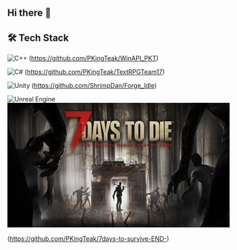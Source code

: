## Hi there 👋
##  🛠 Tech Stack
![C++](https://img.shields.io/badge/C++-00599C?style=for-the-badge&logo=cplusplus&logoColor=white)
(https://github.com/PKingTeak/WinAPI_PKT)

![C#](https://img.shields.io/badge/C%23-239120?style=for-the-badge&logo=csharp&logoColor=white)
(https://github.com/PKingTeak/TextRPGTeam17)

![Unity](https://img.shields.io/badge/Unity-100000?style=for-the-badge&logo=unity&logoColor=white)
(https://github.com/ShrimpDan/Forge_Idle)

![Unreal Engine](https://img.shields.io/badge/Unreal-0E1128?style=for-the-badge&logo=unrealengine&logoColor=white)
[![7DaysToDie](https://github.com/PKingTeak/PKingTeak/raw/main/Docs/7DaysToDie.png)](https://github.com/PKingTeak/7days-to-survive-END-)

(https://github.com/PKingTeak/7days-to-survive-END-)

<!--
**PKingTeak/PKingTeak** is a ✨ _special_ ✨ repository because its `README.md` (this file) appears on your GitHub profile.

Here are some ideas to get you started:



- 🔭 I’m currently working on ...## 🛠 Tech Stack
## 🛠 Tech Stack
- 🎯 C++
- 🎯 C#
- 🎮 Unity
- 🎮 Unreal Engine

- 🌱 I’m currently learning ...
- 👯 I’m looking to collaborate on ...
- 🤔 I’m looking for help with ...
- 💬 Ask me about ...
- 📫 How to reach me: ...
- 😄 Pronouns: ...
- ⚡ Fun fact: ...
-->
